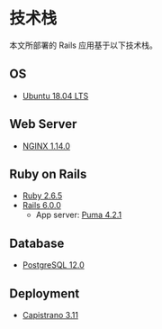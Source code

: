 # 技术栈

本文所部署的 Rails 应用基于以下技术栈。

## OS

- [Ubuntu 18.04 LTS](https://ubuntu.com/)

## Web Server

- [NGINX 1.14.0](https://www.nginx.com)

## Ruby on Rails

- [Ruby 2.6.5](https://www.ruby-lang.org)
- [Rails 6.0.0](https://rubyonrails.org)
  - App server: [Puma 4.2.1](https://puma.io)

## Database

- [PostgreSQL 12.0](https://www.postgresql.org/)

## Deployment

- [Capistrano 3.11](https://github.com/capistrano/capistrano)
